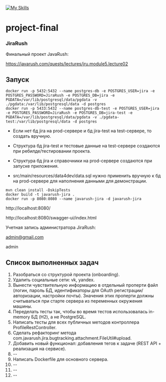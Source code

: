 [![My Skills](https://skillicons.dev/icons?i=java,maven,spring,hibernate,postgresql,html,bootstrap,js,jquery,docker&theme=light)](https://skillicons.dev)
# project-final
### JiraRush

Финальный проект JavaRush:

https://javarush.com/quests/lectures/jru.module5.lecture02

## Запуск
```
docker run -p 5432:5432 --name postgres-db -e POSTGRES_USER=jira -e POSTGRES_PASSWORD=JiraRush -e POSTGRES_DB=jira -e PGDATA=/var/lib/postgresql/data/pgdata -v ./pgdata:/var/lib/postgresql/data -d postgres
docker run -p 5433:5432 --name postgres-db-test -e POSTGRES_USER=jira -e POSTGRES_PASSWORD=JiraRush -e POSTGRES_DB=jira-test -e PGDATA=/var/lib/postgresql/data/pgdata -v ./pgdata-test:/var/lib/postgresql/data -d postgres
```

- Если нет бд jira на prod-сервере и бд jira-test на test-сервере, то создать вручную.

- Структура бд jira-test и тестовые данные на test-сервере создаются при ребилде/тестировании проекта.

- Структура бд jira и справочники на prod-сервере создаются при запуске приложения.

- src/main/resources/data4dev/data.sql нужно применить вручную к бд на prod-сервере для наполнения данными для демонстрации.

```
mvn clean install -DskipTests
docker build -t javarush-jira .
docker run -p 8080:8080 --name javarush-jira -d javarush-jira
```
http://localhost:8080/

http://localhost:8080/swagger-ui/index.html

Учетная запись администратора JiraRush:

admin@gmail.com

admin

## Список выполненных задач

1. Разобраться со структурой проекта (onboarding).
2. Удалить социальные сети: vk, yandex.
3. Вынести чувствительную информацию в отдельный проперти файл (логин, пароль БД, идентификаторы для OAuth регистрации/авторизации, настройки почты). Значения этих проперти должны считываться при старте сервера из переменных окружения машины.
4. Переделать тесты так, чтобы во время тестов использовалась in-memory БД (H2), а не PostgreSQL.
5. Написать тесты для всех публичных методов контроллера ProfileRestController.
6. Сделать рефакторинг метода com.javarush.jira.bugtracking.attachment.FileUtil#upload.
7. Добавить новый функционал: добавления тегов к задаче (REST API + реализация на сервисе).
8. --
9. Написать Dockerfile для основного сервера.
10. --
11. --
12. --
